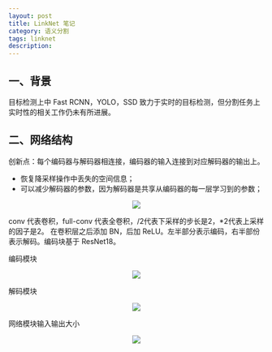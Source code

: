 ```yaml
---
layout: post
title: LinkNet 笔记
category: 语义分割
tags: linknet
description:
---
```


## 一、背景

目标检测上中 Fast RCNN，YOLO，SSD 致力于实时的目标检测，但分割任务上实时性的相关工作仍未有所进展。

## 二、网络结构

创新点：每个编码器与解码器相连接，编码器的输入连接到对应解码器的输出上。

- 恢复降采样操作中丢失的空间信息；
- 可以减少解码器的参数，因为解码器是共享从编码器的每一层学习到的参数；

<center>

<img src="https://raw.githubusercontent.com/chiemon/chiemon.github.io/master/img/LinkNet/1.png">

</center>

conv 代表卷积，full-conv 代表全卷积，/2代表下采样的步长是2，*2代表上采样的因子是2。
在卷积层之后添加 BN，后加 ReLU。左半部分表示编码，右半部份表示解码。编码块基于 ResNet18。

编码模块

<center>

<img src="https://raw.githubusercontent.com/chiemon/chiemon.github.io/master/img/LinkNet/2.png">

</center>

解码模块

<center>

<img src="https://raw.githubusercontent.com/chiemon/chiemon.github.io/master/img/LinkNet/3.png">

</center>

网络模块输入输出大小

<center>

<img src="https://raw.githubusercontent.com/chiemon/chiemon.github.io/master/img/LinkNet/4.png">

</center>

